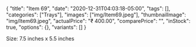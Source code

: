 {
    "title": "Item 69",
    "date": "2020-12-31T04:03:18-05:00",
    "tags": [],
    "categories": ["Trays"],
    "images": ["img/Item69.jpeg"],
    "thumbnailImage": "img/Item69.jpeg",
    "actualPrice": "₹ 400.00",
    "comparePrice": "",
    "inStock": true,
    "options": {},
    "variants": []
}


Size: 7.5 inches x 5.5 inches